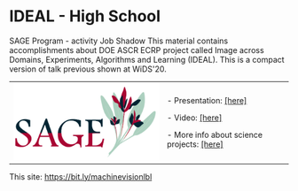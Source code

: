# IDEAL - High School
SAGE Program - activity Job Shadow
This material contains accomplishments about DOE ASCR ECRP project called Image across Domains, Experiments, Algorithms and Learning (IDEAL). This is a compact  version of talk previous shown at WiDS'20.

<table border="0">
 <tr>
    <td><img src="sage_logo.png" width="400">
    </td>
    <td>
     <p>
      - Presentation: <a href=SAGE_dani_vision.pdf>[here]</a>
      <p>
      - Video: <a href=schedule.pdf>[here]</a>
       <p>
      - More info about science projects: <a href=https://bit.ly/idealdatascience> [here] </a>  
      </td>
 </tr>
</table>

This site: https://bit.ly/machinevisionlbl
